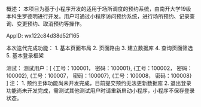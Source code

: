 概述：
    本项目为基于小程序开发的适用于场所调度的预约系统，由南开大学19级本科生罗德明进行开发。用户可通过小程序访问预约系统，进行场所预约、记录查询、变更预约、取消预约等操作。

AppID:  wx122c84d38d52f165

本次迭代完成功能：
    1. 基本页面布局
    2. 页面路由
    3. 建立数据库
    4. 查询页面筛选
    5. 基本登录框架

测试：
    测试用户：[
        {工号：100001， 密码：100001},
        {工号：100002， 密码：100002},
        {工号：100007， 密码：100007},
        {工号：100008， 密码：100008}
    ]
    注：
        1. 预约主体功能尚未开发完成，目前提交预约无法更新数据库
        2. 退出登录功能尚未开发完成，需测试其他测试用户时请重新启动小程序，小程序不保存登录状态。
    

